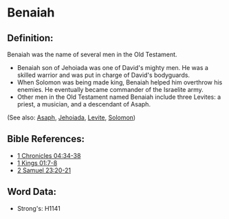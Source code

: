 # Benaiah #

## Definition: ##

Benaiah was the name of several men in the Old Testament.

* Benaiah son of Jehoiada was one of David's mighty men. He was a skilled warrior and was put in charge of David's bodyguards.
* When Solomon was being made king, Benaiah helped him overthrow his enemies. He eventually became commander of the Israelite army.
* Other men in the Old Testament named Benaiah include three Levites: a priest, a musician, and a descendant of Asaph.

(See also: [Asaph](../names/asaph.md), [Jehoiada](../names/jehoiada.md), [Levite](../names/levite.md), [Solomon](../names/solomon.md))

## Bible References: ##

* [1 Chronicles 04:34-38](rc://en/tn/help/1ch/04/34)
* [1 Kings 01:7-8](rc://en/tn/help/1ki/01/07)
* [2 Samuel 23:20-21](rc://en/tn/help/2sa/23/20)

## Word Data: ##

* Strong's: H1141
